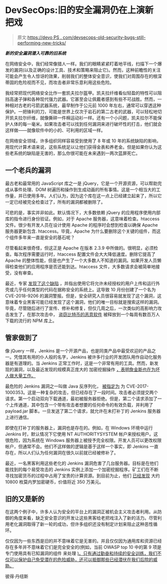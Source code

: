 # DevSecOps:旧的安全漏洞仍在上演新把戏

> 原文:[https://devo PS . com/devsecops-old-security-bugs-still-performing-new-tricks/](https://devops.com/devsecops-old-security-bugs-still-performing-new-tricks/)

***新的安全漏洞潜入可靠的旧系统*** 

在网络安全中，我们经常像猎人一样。我们的眼睛紧紧盯着地平线，扫描下一个爆发的漏洞(以及正确的设计工具、技术和策略来阻止它)。然而，这种前瞻性的关注可能会产生令人惊讶的效果，削弱我们的整体安全意识，使我们对周围存在的根深蒂固的危险视而不见，而攻击者非常乐意利用这些危险。

我经常把现代网络安全比作一套凯夫拉尔盔甲。凯夫拉纤维看似轻盈的特性可以阻挡高速子弹和各种现代强力武器。它甚至会让佩戴者感到有些不可战胜。然而，一种相对古老的弓箭武器系统，最早制作于公元前 1000 年左右，通常可以穿透这种保护。一把锋利的刀，可能是世界上仅次于岩石的第二古老的武器，可以轻松地切开凯夫拉尔纤维，就像撕碎一件棉运动衫一样。还有一个小问题，凯夫拉尔不能保护人体的每一毫米。如果攻击者可以找到任何漏洞来进行破坏性的打击，他们就会这样做——就像软件中的小的、可利用的区域一样。

在网络安全领域，许多组织同样容易受到使用了 8 年或 10 年的系统缺陷的影响，用现代计算术语来说，这些系统足以让他们获得金表和养老金。但是如果你认为这些老系统的缺陷是无害的，那么你很可能在未来遇到一两次蓝屏死亡。

## **一个老兵的漏洞**

最古老和最常用的 JavaScript 库之一是 jQuery，它是一个开源资源，可以帮助完成从事件处理、DOM 树遍历和操作到生成动画的所有事情。这是一个相当大的工作量，并已使用多年。人们认为，因为这个库在这一点上已经建立起来了，所以它一定已经被完全检查过了，所有的漏洞都被删除了。

可悲的是，事实并非如此。默认情况下，大多数依赖 jQuery 的应用程序使用内部库的指令进行身份验证。例如，对于 Apache 服务器，这意味着检查。htaccess 文件。很少有开发人员在设计使用 Apache 的程序时会想到检查以确保 Apache 服务器更新包含. htaccess。毕竟，Apache 为什么要删除这个关键的组件，而这个组件多年来一直是安全的基石呢？

尽管看起来很奇怪，但这正是 Apache 在版本 2.3.9 中所做的。很明显，必须检查。每次程序需要运行时，htaccess 配置文件会大大降低速度。删除它提高了 Apache 的整体性能，但是也产生了一个大多数人不知道的漏洞。如果开发人员懒得检查他们的应用程序是否还能到达。htaccess 文件，大多数请求会被简单地接受，没有审查。

最近，专家 [发现了这个缺陷](https://blogs.akamai.com/sitr/2018/10/having-the-security-rug-pulled-out-from-under-you.html) ，并指出使用它将允许未经授权的用户上传和运行外壳或几乎任何类型的代码在据称安全的系统上。这导致 10 月份创建了一个名为 CVE-2018-9206 的漏洞警报。但是，安全研究人员很容易就发现了这个漏洞，这意味着专业黑客可能已经发现了这个漏洞，他们的唯一目标就是搜索这样的漏洞。毕竟，尽管随后进行了宣传、修补和修复，但仅几周之后，一次类似的高影响力攻击发生了，在那次攻击中， [盗窃比特币的恶意软件](https://www.theregister.co.uk/2018/11/26/npm_repo_bitcoin_stealer/) 被释放到一个每周有数百万人下载的流行的 NPM 库上。

## **管家做到了**

像 jQuery 一样，Jenkins 是一个开源产品，也是同类产品中最受欢迎的产品之一。凭借其有用的仆人般的名字，Jenkins 被许多行业的开发团队用作自动化服务器是有道理的。当 Jenkins 正常工作时，这是一个非常有用的工具。然而，新发现的漏洞，以及最近发现的规模真正庞大的 加密挖掘操作 [，表明詹金斯也在为坏人做大量工作。](https://www.csoonline.com/article/3256314/security/hackers-exploit-jenkins-servers-make-3-million-by-mining-monero.html)

最危险的 Jenkins 漏洞之一叫做 Java 反序列化， [被指定为](https://www.exploit-db.com/exploits/41965/) 为 CVE-2017-1000353。这是一种复杂的攻击，但已经存在了一段时间。攻击者必须提交两个请求。第一个启动双向下载通道，最初被服务器拒绝。但是，第二个请求添加了一个上传通道，其中包含一个带有攻击者想要的任何命令的有效负载，并利用了 payload.jar 脚本。一旦发送了第二个请求，就允许在未打补丁的 Jenkins 服务器上进行通信。

即使在打补丁的服务器上，漏洞也是存在的。例如，在 Windows 环境中运行 Jenkins 时，默认情况下它使用 NT AUTHORITYSYSTEM 帐户来授权用户。这很危险，因为系统在 Windows 服务器上被授予完全权限。开发人员可以更改权限帐户，但通常不会。他们不这样做的逻辑是基于这样一个事实，即 Jenkins 一直存在，所以人们认为任何漏洞在很久以前就已经被修补了。

最近，一名黑客利用这些老化的 Jenkins 漏洞危害了几台服务器。目标是在他们能找到的每个易受攻击的 Jenkins 实例上添加一个加密挖掘程序。矿工们在不断寻找加密货币的过程中占用了宝贵的计算资源。到目前为止，他们 [已经发现](https://www.csoonline.com/article/3256314/security/hackers-exploit-jenkins-servers-make-3-million-by-mining-monero.html) 大约 10800 枚莫内罗加密硬币，价值将近 350 万美元。

## 旧的又是新的

在这两个例子中，许多人认为安全的平台上的漏洞正被机会主义攻击者利用。从防御的角度来看，缺乏安全意识的开发让这些黑客给老把戏注入了新的活力。尽管利用老化漏洞取得了新一轮的成功，但许多组织还没有制定计划来阻止这种恶性循环。

仅仅因为一些东西是旧的并不意味着它是无害的。并且仅仅因为通用库和资源已经存在多年并不意味着它们是完全安全的(例如，当前 OWASP top 10 中的第 9 项是专门使用具有已知漏洞的组件 来处理 [)。只有通过勤奋和持续的安全训练，我们不仅可以保护自己免受潜在的危险威胁，还可以抵御那些已经潜伏在我们后院的威胁。](https://www.owasp.org/index.php/Top_10-2017_A9-Using_Components_with_Known_Vulnerabilities)

彼得·丹纽斯